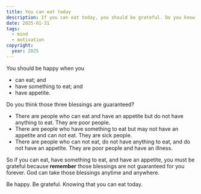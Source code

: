 ```yaml
---
title: You can eat today
description: If you can eat today, you should be grateful. Do you know that there are lots of people who can not eat today?
date: 2025-01-31
tags:
  - mind
  - motivation
copyright:
  year: 2025
---
```


You should be happy when you

- can eat; and
- have something to eat; and
- have appetite.

Do you think those three blessings are guaranteed?

- There are people who can eat and have an appetite but do not have anything to eat. They are poor people.
- There are people who have something to eat but may not have an appetite and can not eat. They are sick people.
- There are people who can not eat, do not have anything to eat, and do not have an appetite. They are poor people and have an illness.

So if you can eat, have something to eat, and have an appetite, you must be grateful because **remember** those blessings are not guaranteed for you forever. God can take those blessings anytime and anywhere.

Be happy. Be grateful. Knowing that you can eat today.
